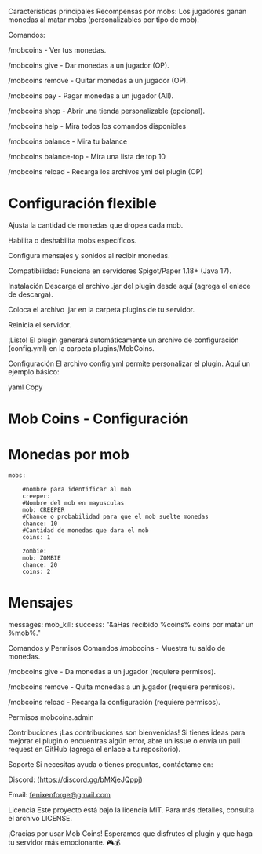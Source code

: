 Características principales
Recompensas por mobs: Los jugadores ganan monedas al matar mobs (personalizables por tipo de mob).

Comandos:

/mobcoins - Ver tus monedas.

/mobcoins give <jugador> <cantidad> - Dar monedas a un jugador (OP).

/mobcoins remove <jugador> <cantidad> - Quitar monedas a un jugador (OP).

/mobcoins pay <jugador> <cantidad> - Pagar monedas a un jugador (All).

/mobcoins shop - Abrir una tienda personalizable (opcional).

/mobcoins help - Mira todos los comandos disponibles

/mobcoins balance - Mira tu balance

/mobcoins balance-top - Mira una lista de top 10

/mobcoins reload - Recarga los archivos yml del plugin (OP)

# Configuración flexible

Ajusta la cantidad de monedas que dropea cada mob.

Habilita o deshabilita mobs específicos.

Configura mensajes y sonidos al recibir monedas.

Compatibilidad: Funciona en servidores Spigot/Paper 1.18+ (Java 17).

Instalación
Descarga el archivo .jar del plugin desde aquí (agrega el enlace de descarga).

Coloca el archivo .jar en la carpeta plugins de tu servidor.

Reinicia el servidor.

¡Listo! El plugin generará automáticamente un archivo de configuración (config.yml) en la carpeta plugins/MobCoins.

Configuración
El archivo config.yml permite personalizar el plugin. Aquí un ejemplo básico:

yaml
Copy

# Mob Coins - Configuración

# Monedas por mob

    mobs:
    
        #nombre para identificar al mob
        creeper:
        #Nombre del mob en mayusculas
        mob: CREEPER
        #Chance o probabilidad para que el mob suelte monedas
        chance: 10
        #Cantidad de monedas que dara el mob
        coins: 1

        zombie:
        mob: ZOMBIE
        chance: 20
        coins: 2

# Mensajes

messages:
mob_kill:
success: "&aHas recibido %coins% coins por matar un %mob%."

Comandos y Permisos
Comandos
/mobcoins - Muestra tu saldo de monedas.

/mobcoins give <jugador> <cantidad> - Da monedas a un jugador (requiere permisos).

/mobcoins remove <jugador> <cantidad> - Quita monedas a un jugador (requiere permisos).

/mobcoins reload - Recarga la configuración (requiere permisos).

Permisos
mobcoins.admin

Contribuciones
¡Las contribuciones son bienvenidas! Si tienes ideas para mejorar el plugin o encuentras algún error, abre un issue o envía un pull request en GitHub (agrega el enlace a tu
repositorio).

Soporte
Si necesitas ayuda o tienes preguntas, contáctame en:

Discord:  (https://discord.gg/bMXjeJQppj)

Email: fenixenforge@gmail.com

Licencia
Este proyecto está bajo la licencia MIT. Para más detalles, consulta el archivo LICENSE.

¡Gracias por usar Mob Coins! Esperamos que disfrutes el plugin y que haga tu servidor más emocionante. 🎮💰